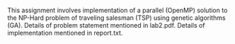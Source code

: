 This assignment involves implementation of a parallel (OpenMP) solution to the NP-Hard problem of traveling salesman (TSP) using genetic algorithms (GA). Details of problem statement mentioned in lab2.pdf. Details of implementation mentioned in report.txt.
